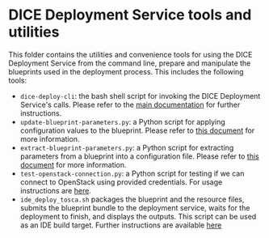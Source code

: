 DICE Deployment Service tools and utilities
===========================================

This folder contains the utilities and convenience tools for using the DICE
Deployment Service from the command line, prepare and manipulate the blueprints
used in the deployment process. This includes the following tools:

* `dice-deploy-cli`: the bash shell script for invoking the DICE Deployment
  Service's calls. Please refer to the [main documentation](../README.md#command-line-tool)
  for further instructions.
* `update-blueprint-parameters.py`: a Python script for applying configuration
  values to the blueprint. Please refer to
  [this document](./README-update-blueprint-parameters.md)
  for more information.
* `extract-blueprint-parameters.py`: a Python script for extracting parameters
  from a blueprint into a configuration file. Please refer to
  [this document](./README-extract-blueprint-parameters.md) for more information.
* `test-openstack-connection.py`: a Python script for testing if we can connect
  to OpenStack using provided credentials. For usage instructions are
  [here](./README-test-openstack-connection.md).
* `ide_deploy_tosca.sh` packages the blueprint and the resource files, submits
  the blueprint bundle to the deployment service, waits for the deployment to
  finish, and displays the outputs. This script can be used as an IDE build
  target. Further instructions are available [here](./README-ide_deploy_tosca.md)
